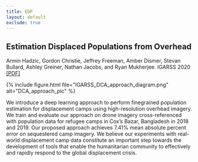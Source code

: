 ```yaml
---
title: EDP
layout: default
exclude: true
---
```


## Estimation Displaced Populations from Overhead

Armin Hadzic, Gordon Christie, Jeffrey Freeman, Amber Dismer, Stevan Bullard, Ashley Greiner, Nathan Jacobs, and Ryan Mukherjee. IGARSS 2020 [[PDF]](https://arxiv.org/abs/2006.14547)

{% include figure.html file="IGARSS_DCA_approach_diagram.png" alt="DCA_approach_pic" %}

We introduce a deep learning approach to perform finegrained population estimation for displacement camps using high-resolution overhead imagery. We train and evaluate our approach on drone imagery cross-referenced with population data for refugee camps in Cox’s Bazar, Bangladesh in 2018 and 2019. Our proposed approach achieves 7.41% mean absolute percent error on sequestered camp imagery. We believe our experiments with real-world displacement camp data constitute an important step towards the development of tools that enable the humanitarian community to effectively and rapidly respond to the global displacement crisis.
